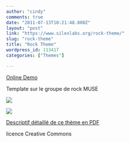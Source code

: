 ```yaml
---
author: "cindy"
comments: true
date: "2011-07-13T10:21:48.000Z"
layout: "post"
link: "https://www.silexlabs.org/rock-theme/"
slug: "rock-theme"
title: "Rock Theme"
wordpress_id: 113417
categories: ["Themes"]

---
```

[Online Demo](http://silexprod.com/silex_cindy/?/rock_theme)

Template sur le groupe de rock MUSE


![](https://www.silexlabs.org/wp-content/uploads/2011/07/rock_theme1.png)


![](https://www.silexlabs.org/wp-content/uploads/2011/07/rock_theme.png)

[Descriptif détaillé de ce thème en PDF](http://silexprod.com/silex_cindy/Description_rock.pdf)

licence Creative Commons

